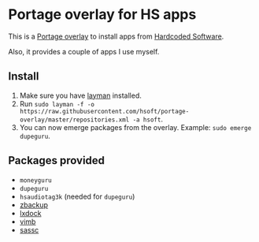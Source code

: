 # Portage overlay for HS apps

This is a [Portage overlay][overlay] to install apps from [Hardcoded Software][hs].

Also, it provides a couple of apps I use myself.

## Install

1. Make sure you have [layman][layman] installed.
2. Run `sudo layman -f -o https://raw.githubusercontent.com/hsoft/portage-overlay/master/repositories.xml -a hsoft`.
3. You can now emerge packages from the overlay. Example: `sudo emerge dupeguru`.

## Packages provided

* `moneyguru`
* `dupeguru`
* `hsaudiotag3k` (needed for `dupeguru`)
* [zbackup](http://zbackup.org/)
* [lxdock](https://github.com/lxdock/lxdock)
* [vimb](https://github.com/fanglingsu/vimb)
* [sassc](https://github.com/sass/sassc)

[overlay]: https://wiki.gentoo.org/wiki/Overlay
[hs]: http://www.hardcoded.net
[layman]: http://wiki.gentoo.org/wiki/Layman

